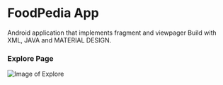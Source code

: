 # FoodPedia App

Android application that implements fragment and viewpager
Build with XML, JAVA and MATERIAL DESIGN.

### Explore Page
![Image of Explore]()
